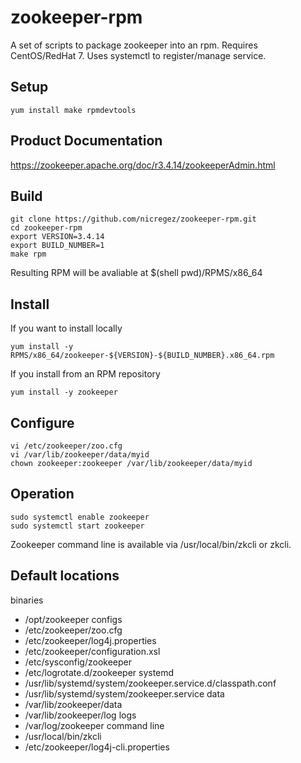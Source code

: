 zookeeper-rpm
=============

A set of scripts to package zookeeper into an rpm.
Requires CentOS/RedHat 7.
Uses systemctl to register/manage service.

Setup
-----

    yum install make rpmdevtools

Product Documentation
---------------------

https://zookeeper.apache.org/doc/r3.4.14/zookeeperAdmin.html

Build
-----

    git clone https://github.com/nicregez/zookeeper-rpm.git
    cd zookeeper-rpm
    export VERSION=3.4.14
    export BUILD_NUMBER=1
    make rpm

Resulting RPM will be avaliable at $(shell pwd)/RPMS/x86_64

Install
-------

If you want to install locally

    yum install -y RPMS/x86_64/zookeeper-${VERSION}-${BUILD_NUMBER}.x86_64.rpm

If you install from an RPM repository

    yum install -y zookeeper

Configure
---------

    vi /etc/zookeeper/zoo.cfg
    vi /var/lib/zookeeper/data/myid
    chown zookeeper:zookeeper /var/lib/zookeeper/data/myid

Operation
---------

    sudo systemctl enable zookeeper
    sudo systemctl start zookeeper

Zookeeper command line is available via /usr/local/bin/zkcli or zkcli.

Default locations
-----------------

binaries
-   /opt/zookeeper
configs
-   /etc/zookeeper/zoo.cfg
-   /etc/zookeeper/log4j.properties
-   /etc/zookeeper/configuration.xsl
-   /etc/sysconfig/zookeeper
-   /etc/logrotate.d/zookeeper
systemd
-   /usr/lib/systemd/system/zookeeper.service.d/classpath.conf
-   /usr/lib/systemd/system/zookeeper.service
data
-   /var/lib/zookeeper/data
-   /var/lib/zookeeper/log
logs
-   /var/log/zookeeper
command line
-   /usr/local/bin/zkcli
-   /etc/zookeeper/log4j-cli.properties

